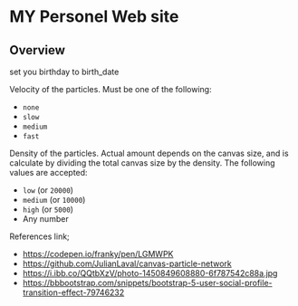 # MY Personel Web site

## Overview

set you birthday to birth_date

Velocity of the particles. Must be one of the following:

* `none`
* `slow`
* `medium`
* `fast`


Density of the particles. Actual amount depends on the canvas size, and is calculate by dividing the total canvas size by the density. The following values are accepted:

* `low` (or `20000`)
* `medium` (or `10000`)
* `high` (or `5000`)
* Any number

References link;
- https://codepen.io/franky/pen/LGMWPK
- https://github.com/JulianLaval/canvas-particle-network
- https://i.ibb.co/QQtbXzV/photo-1450849608880-6f787542c88a.jpg
- https://bbbootstrap.com/snippets/bootstrap-5-user-social-profile-transition-effect-79746232
